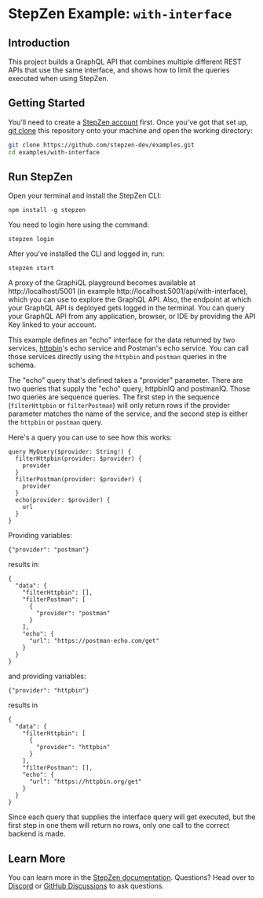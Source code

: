# StepZen Example: `with-interface`

## Introduction

This project builds a GraphQL API that combines multiple different REST APIs that use the same interface, and shows how to limit the queries executed when using StepZen.

## Getting Started

You'll need to create a [StepZen account](https://stepzen.com/signup) first. Once you've got that set up, [git clone](https://www.atlassian.com/git/tutorials/setting-up-a-repository/git-clone) this repository onto your machine and open the working directory:

<!-- UPDATE THE DIRECTORY BELOW -->

```bash
git clone https://github.com/stepzen-dev/examples.git
cd examples/with-interface
```

## Run StepZen

Open your terminal and install the StepZen CLI:

```
npm install -g stepzen
```

You need to login here using the command:

```
stepzen login
```

After you've installed the CLI and logged in, run:

```
stepzen start
```

A proxy of the GraphiQL playground becomes available at http://localhost/5001 (in example http://localhost:5001/api/with-interface), which you can use to explore the GraphQL API. Also, the endpoint at which your GraphQL API is deployed gets logged in the terminal. You can query your GraphQL API from any application, browser, or IDE by providing the API Key linked to your account.

This example defines an "echo" interface for the data returned by two services, [httpbin](https://httpbin.org/)'s echo service and Postman's echo service. You can call those services directly using the `httpbin` and `postman` queries in the schema. 

The "echo" query that's defined takes a "provider" parameter. There are two queries that supply the "echo" query, httpbinIQ and postmanIQ. Those two queries are sequence queries. The first step in the sequence (`filterHttpbin` or `filterPostman`) will only return rows if the provider parameter matches the name of the service, and the second step is either the `httpbin` or `postman` query.

Here's a query you can use to see how this works:

```
query MyQuery($provider: String!) {
  filterHttpbin(provider: $provider) {
    provider
  }
  filterPostman(provider: $provider) {
    provider
  }
  echo(provider: $provider) {
    url
  }
}
```

Providing variables:

```
{"provider": "postman"}
```

results in:

```
{
  "data": {
    "filterHttpbin": [],
    "filterPostman": [
      {
        "provider": "postman"
      }
    ],
    "echo": {
      "url": "https://postman-echo.com/get"
    }
  }
}
```

and providing variables:

```
{"provider": "httpbin"}
```

results in

```
{
  "data": {
    "filterHttpbin": [
      {
        "provider": "httpbin"
      }
    ],
    "filterPostman": [],
    "echo": {
      "url": "https://httpbin.org/get"
    }
  }
}
```

Since each query that supplies the interface query will get executed, but the first step in one them will return no rows, only one call to the correct backend is made.

## Learn More

You can learn more in the [StepZen documentation](https://stepzen.com/docs). Questions? Head over to [Discord](https://discord.gg/9k2VdPn2FR) or [GitHub Discussions](https://github.com/stepzen-dev/examples/discussions) to ask questions.
